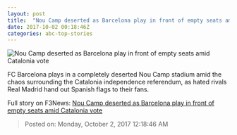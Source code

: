 ```yaml
---
layout: post
title:  "Nou Camp deserted as Barcelona play in front of empty seats amid Catalonia vote"
date: 2017-10-02 00:18:46Z
categories: abc-top-stories
---
```


![Nou Camp deserted as Barcelona play in front of empty seats amid Catalonia vote](http://www.abc.net.au/news/image/9007058-1x1-700x700.jpg)

FC Barcelona plays in a completely deserted Nou Camp stadium amid the chaos surrounding the Catalonia independence referendum, as hated rivals Real Madrid hand out Spanish flags to their fans.


Full story on F3News: [Nou Camp deserted as Barcelona play in front of empty seats amid Catalonia vote](http://www.f3nws.com/n/AbYfeE)

> Posted on: Monday, October 2, 2017 12:18:46 AM
